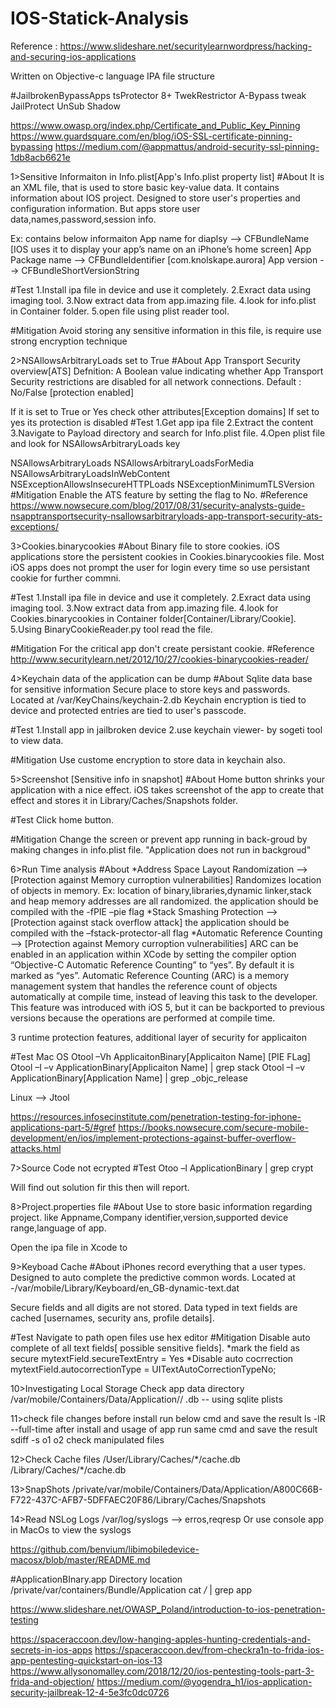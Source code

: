 # IOS-Statick-Analysis

Reference : https://www.slideshare.net/securitylearnwordpress/hacking-and-securing-ios-applications

Written on Objective-c language 
IPA file structure

#JailbrokenBypassApps
tsProtector 8+
TwekRestrictor
A-Bypass tweak
JailProtect
UnSub
Shadow

https://www.owasp.org/index.php/Certificate_and_Public_Key_Pinning
https://www.guardsquare.com/en/blog/iOS-SSL-certificate-pinning-bypassing
https://medium.com/@appmattus/android-security-ssl-pinning-1db8acb6621e

1>Sensitive Informaiton in Info.plist[App's Info.plist property list]
#About
It is an XML file, that is used to store basic key-value data.
It contains information about IOS project.
Designed to store user's properties and configuration information.
But apps store user data,names,password,session info.

Ex: contains below informaiton
App name for diaplsy --> CFBundleName [IOS uses it to display your app’s name on an iPhone’s home screen]
App Package name --> CFBundleIdentifier [com.knolskape.aurora]
App version  --> CFBundleShortVersionString

#Test
1.Install ipa file in device and use it completely.
2.Exract data using imaging tool.
3.Now extract data from app.imazing file.
4.look for info.plist in Container folder.
5.open file using plist reader tool.

#Mitigation
Avoid storing any sensitive information in this file, is require use strong encryption technique

2>NSAllowsArbitraryLoads set to True
#About
App Transport Security overview[ATS]
Defnition: A Boolean value indicating whether App Transport Security restrictions are disabled for all network connections.
Default : No/False [protection enabled]

If it is set to True or Yes check other attributes[Exception domains]
If set to yes its protection is disabled
#Test
1.Get app ipa file
2.Extract the content
3.Navigate to Payload directory and search for Info.plist file.
4.Open plist file and look for NSAllowsArbitraryLoads key

NSAllowsArbitraryLoads
NSAllowsArbitraryLoadsForMedia
NSAllowsArbitraryLoadsInWebContent
NSExceptionAllowsInsecureHTTPLoads
NSExceptionMinimumTLSVersion
#Mitigation
Enable the ATS feature by setting the flag to No.
#Reference
https://www.nowsecure.com/blog/2017/08/31/security-analysts-guide-nsapptransportsecurity-nsallowsarbitraryloads-app-transport-security-ats-exceptions/


3>Cookies.binarycookies
#About
Binary file to store cookies.
iOS applications store the persistent cookies in Cookies.binarycookies file.
Most iOS apps does not prompt the user for login every time so use persistant cookie for further commni.


#Test
1.Install ipa file in device and use it completely.
2.Exract data using imaging tool.
3.Now extract data from app.imazing file.
4.look for Cookies.binarycookies in Container folder[Container/Library/Cookie].
5.Using BinaryCookieReader.py tool read the file.

#Mitigation
For the critical app don't create persistant cookie.
#Reference
http://www.securitylearn.net/2012/10/27/cookies-binarycookies-reader/

4>Keychain data of the application can be dump
#About
Sqlite data base for sensitive information
Secure place to store keys and passwords.
Located at /var/KeyChains/keychain-2.db
Keychain encryption is tied to device and protected entries are tied to user's passcode.

#Test
1.Install app in jailbroken device
2.use keychain viewer- by sogeti tool to view data.

#Mitigation
Use custome encryption to store data in keychain also.

5>Screenshot [Sensitive info in snapshot]
#About
Home button shrinks your application with a nice effect.
iOS takes screenshot of the app to create that effect and stores it in Library/Caches/Snapshots folder.

#Test
Click home button.

#Mitigation
Change the screen or prevent app running in back-groud by making changes in info.plist file. "Application does not run in backgroud"


6>Run Time analysis
#About
*Address Space Layout Randomization --> [Protection against Memory curroption vulnerabilities]
Randomizes location of objects in memory. Ex: location of binary,libraries,dynamic linker,stack and heap memory addresses are all randomized. 
the application should be compiled with the -fPIE –pie flag 
*Stack Smashing Protection --> [Protection against stack overflow attack]
the application should be compiled with the –fstack-protector-all flag
*Automatic Reference Counting --> [Protection against Memory curroption vulnerabilities]
ARC can be enabled in an application within XCode by setting the compiler option “Objective-C Automatic Reference Counting” to “yes”. By default it is marked as “yes”.
Automatic Reference Counting (ARC) is a memory management system that handles the reference count of objects automatically at compile time, instead of leaving this task to the developer. This feature was introduced with iOS 5, but it can be backported to previous versions because the operations are performed at compile time.

3 runtime protection features, additional layer of security for applicaiton

#Test
Mac OS
Otool –Vh ApplicaitonBinary[Applicaiton Name]  [PIE FLag]
Otool –I –v ApplicationBinary[Applicaiton Name] | grep stack
Otool –I –v ApplicationBinary[Application Name] | grep _objc_release

Linux --> Jtool

https://resources.infosecinstitute.com/penetration-testing-for-iphone-applications-part-5/#gref
https://books.nowsecure.com/secure-mobile-development/en/ios/implement-protections-against-buffer-overflow-attacks.html

7>Source Code not ecrypted
#Test
Otoo –l ApplicationBinary | grep crypt

Will find out solution fir this then will report.


8>Project.properties file
#About
Use to store basic information regarding project. like Appname,Company identifier,version,supported device range,language of app.

Open the ipa file in Xcode to 

9>Keyboad Cache
#About
iPhones record everything that a user types.
Designed to auto complete the predictive common words.
Located at -/var/mobile/Library/Keyboard/en_GB-dynamic-text.dat 
			

Secure fields and all digits are not stored.
Data typed in text fields are cached [usernames, security ans, profile details].

#Test
Navigate to path
open files use hex editor
#Mitigation
Disable auto complete of all text fields[ possible sensitive fields].
*mark the field as secure 
mytextField.secureTextEntry = Yes
*Disable auto cocrrection
mytextField.autocorrectionType = UITextAutoCorrectionTypeNo;

10>Investigating Local Storage 
Check app data directory /var/mobile/Containers/Data/Application/<app Bundle>/
.db -- using sqlite 
plists 

11>check file changes
before install run below cmd and save the result
ls -lR --full-time 
after install and usage of app run same cmd and save the result
sdiff -s o1 o2
check manipulated files

12>Check Cache files
/User/Library/Caches/\*/cache.db
/Library/Caches/\*/cache.db

13>SnapShots
/private/var/mobile/Containers/Data/Application/A800C66B-F722-437C-AFB7-5DFFAEC20F86/Library/Caches/Snapshots

14>Read NSLog
Logs
/var/log/syslogs --> erros,reqresp
Or use console app in MacOs  to view the syslogs

https://github.com/benvium/libimobiledevice-macosx/blob/master/README.md

#ApplicationBInary.app Directory location
/private/var/containers/Bundle/Application
cat */* | grep app

https://www.slideshare.net/OWASP_Poland/introduction-to-ios-penetration-testing

https://spaceraccoon.dev/low-hanging-apples-hunting-credentials-and-secrets-in-ios-apps
https://spaceraccoon.dev/from-checkra1n-to-frida-ios-app-pentesting-quickstart-on-ios-13
https://www.allysonomalley.com/2018/12/20/ios-pentesting-tools-part-3-frida-and-objection/
https://medium.com/@yogendra_h1/ios-application-security-jailbreak-12-4-5e3fc0dc0726
